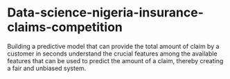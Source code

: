 # Data-science-nigeria-insurance-claims-competition
Building a predictive model that can provide the total amount of claim by a customer in seconds understand the crucial features among the available features that can be used to predict the amount of a claim, thereby creating a fair and unbiased system.
